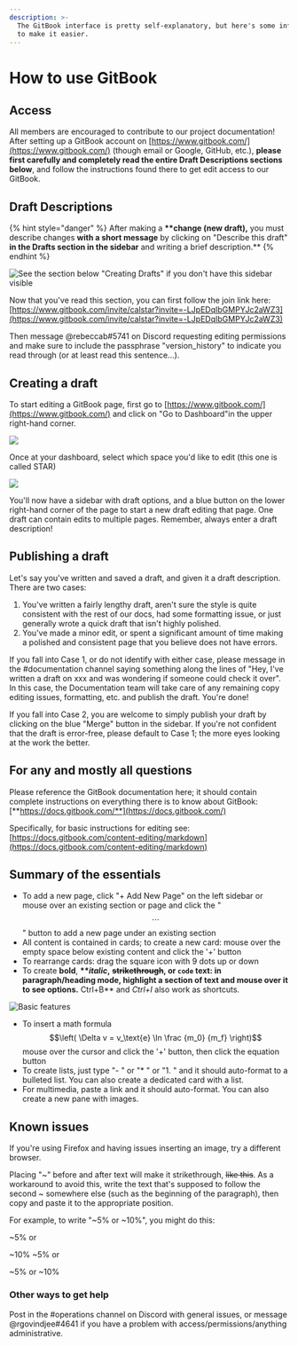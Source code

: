 ```yaml
---
description: >-
  The GitBook interface is pretty self-explanatory, but here's some information
  to make it easier.
---
```


# How to use GitBook

## Access

All members are encouraged to contribute to our project documentation! After setting up a GitBook account on [https://www.gitbook.com/](https://www.gitbook.com/) \(though email or Google, GitHub, etc.\), **please first carefully and completely read the entire Draft Descriptions sections below**, and follow the instructions found there to get edit access to our GitBook.

## Draft Descriptions

{% hint style="danger" %}
After making a **\*\*change \(new draft\),** you must describe changes **with a short message** by clicking on "Describe this draft" **in the Drafts section in the sidebar** and writing a brief description.\*\*
{% endhint %}

![See the section below &quot;Creating Drafts&quot; if you don&apos;t have this sidebar visible](.gitbook/assets/drafts.PNG)

Now that you've read this section, you can first follow the join link here: [https://www.gitbook.com/invite/calstar?invite=-LJpEDqIbGMPYJc2aWZ3](https://www.gitbook.com/invite/calstar?invite=-LJpEDqIbGMPYJc2aWZ3)

Then message @rebeccab\#5741 on Discord requesting editing permissions and make sure to include the passphrase "version\_history" to indicate you read through \(or at least read this sentence...\).

## Creating a draft

To start editing a GitBook page, first go to [https://www.gitbook.com/](https://www.gitbook.com/) and click on "Go to Dashboard"in the upper right-hand corner.

![](.gitbook/assets/gitbook1.PNG)

Once at your dashboard, select which space you'd like to edit \(this one is called STAR\)

![](.gitbook/assets/gitbook2.PNG)

You'll now have a sidebar with draft options, and a blue button on the lower right-hand corner of the page to start a new draft editing that page. One draft can contain edits to multiple pages. Remember, always enter a draft description!

## Publishing a draft

Let's say you've written and saved a draft, and given it a draft description. There are two cases:

1. You've written a fairly lengthy draft, aren't sure the style is quite consistent with the rest of our docs, had some formatting issue, or just generally wrote a quick draft that isn't highly polished.
2. You've made a minor edit, or spent a significant amount of time making a polished and consistent page that you believe does not have errors.

If you fall into Case 1, or do not identify with either case, please message in the \#documentation channel saying something along the lines of "Hey, I've written a draft on xxx and was wondering if someone could check it over". In this case, the Documentation team will take care of any remaining copy editing issues, formatting, etc. and publish the draft. You're done!

If you fall into Case 2, you are welcome to simply publish your draft by clicking on the blue "Merge" button in the sidebar. If you're not confident that the draft is error-free, please default to Case 1; the more eyes looking at the work the better.

## For any and mostly all questions

Please reference the GitBook documentation here; it should contain complete instructions on everything there is to know about GitBook: [**https://docs.gitbook.com/**](https://docs.gitbook.com/)

Specifically, for basic instructions for editing see: [https://docs.gitbook.com/content-editing/markdown](https://docs.gitbook.com/content-editing/markdown)

## Summary of the essentials

* To add a new page, click "+ Add New Page" on the left sidebar or mouse over an existing section or page and click the " $$\cdots$$ " button to add a new page under an existing section
* All content is contained in cards; to create a new card: mouse over the empty space below existing content and click the '+' button
* To rearrange cards: drag the square icon with 9 dots up or down
* To create **bold**, **\*\***_**italic**_**,** ~~**strikethrough**~~**, or `code` text: in paragraph/heading mode, highlight a section of text and mouse over it to see options.** Ctrl+B\*\* and _Ctrl+I_ also work as shortcuts.  

![Basic features](.gitbook/assets/formatting.png)

* To insert a math formula $$\left( \Delta v = v_\text{e} \ln \frac {m_0} {m_f} \right)$$ mouse over the cursor and click the '+' button, then click the equation button
* To create lists, just type "- " or "\* " or "1. " and it should auto-format to a bulleted list. You can also create a dedicated card with a list.
* For multimedia, paste a link and it should auto-format. You can also create a new pane with images.

## Known issues

If you're using Firefox and having issues inserting an image, try a different browser.

Placing "~" before and after text will make it strikethrough, ~~like this~~. As a workaround to avoid this, write the text that's supposed to follow the second ~ somewhere else \(such as the beginning of the paragraph\), then copy and paste it to the appropriate position.

For example, to write "~5% or ~10%", you might do this:

~5% or

~10% ~5% or

~5% or ~10%

### Other ways to get help

Post in the \#operations channel on Discord with general issues, or message @rgovindjee\#4641 if you have a problem with access/permissions/anything administrative.

